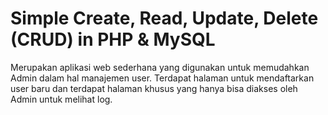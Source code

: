 Simple Create, Read, Update, Delete (CRUD) in PHP & MySQL
========

Merupakan aplikasi web sederhana yang digunakan untuk memudahkan Admin dalam hal manajemen user.
Terdapat halaman untuk mendaftarkan user baru dan terdapat halaman khusus yang hanya bisa diakses oleh Admin untuk melihat log.
